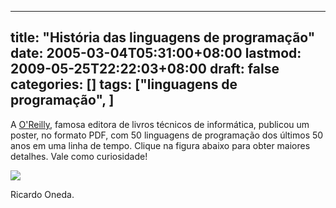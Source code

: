 
---
title: "História das linguagens de programação"
date: 2005-03-04T05:31:00+08:00
lastmod: 2009-05-25T22:22:03+08:00
draft: false
categories: []
tags: ["linguagens de programação", ]
---


A [O'Reilly](http://www.oreilly.com/ "Editora O'Reilly"), famosa editora de livros técnicos de informática, publicou um poster, no formato PDF, com 50 linguagens de programação dos últimos 50 anos em uma linha de tempo. Clique na figura abaixo para obter maiores detalhes. Vale como curiosidade!  

[![](http://oreilly.com/images/oreilly/history-poster20.gif)](http://oreilly.com/pub/a/oreilly/news/languageposter_0504.html "The History of Programming Languages")  

Ricardo Oneda.  

